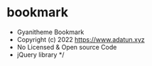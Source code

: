 # bookmark


* Gyanitheme Bookmark
* Copyright (c) 2022 https://www.adatun.xyz
* No Licensed & Open source Code
* jQuery library
*/
